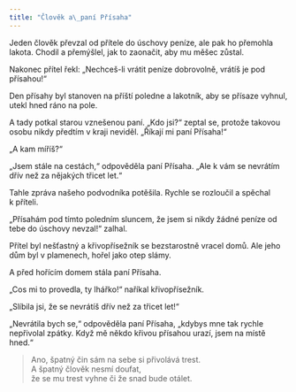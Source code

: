 ```yaml
---
title: "Člověk a\_paní Přísaha"
---
```


  

Jeden člověk převzal od přítele do úschovy peníze, ale pak ho přemohla lakota. Chodil a přemýšlel, jak to zaonačit, aby mu měšec zůstal.

Nakonec přítel řekl: „Nechceš-li vrátit peníze dobrovolně, vrátíš je pod přísahou!“

Den přísahy byl stanoven na příští poledne a lakotník, aby se přísaze vyhnul, utekl hned ráno na pole.

A tady potkal starou vznešenou paní. „Kdo jsi?“ zeptal se, protože takovou osobu nikdy předtím v kraji neviděl. „Říkají mi paní Přísaha!“

„A kam míříš?“

„Jsem stále na cestách,“ odpověděla paní Přísaha. „Ale k vám se nevrátím dřív než za nějakých třicet let.“

Tahle zpráva našeho podvodníka potěšila. Rychle se rozloučil a spěchal k příteli.

„Přísahám pod tímto poledním sluncem, že jsem si nikdy žádné peníze od tebe do úschovy nevzal!“ zalhal.

Přítel byl nešťastný a křivopřísežník se bezstarostně vracel domů. Ale jeho dům byl v plamenech, hořel jako otep slámy.

A před hořícím domem stála paní Přísaha.

„Cos mi to provedla, ty lhářko!“ naříkal křivopřísežník.

„Slíbila jsi, že se nevrátíš dřív než za třicet let!“

„Nevrátila bych se,“ odpověděla paní Přísaha, „kdybys mne tak rychle nepřivolal zpátky. Když mě někdo křivou přísahou urazí, jsem na místě hned.“

> Ano, špatný čin sám na sebe si přivolává trest.  
> A špatný člověk nesmí doufat,  
> že se mu trest vyhne či že snad bude otálet.
